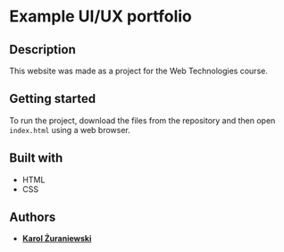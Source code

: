 # Example UI/UX portfolio

## Description

This website was made as a project for the Web Technologies course.

## Getting started

To run the project, download the files from the repository and then open `index.html`  using a web browser.

## Built with

- HTML
- CSS

## Authors

- **[Karol Żuraniewski](https://github.com/kzuraniewski)**

